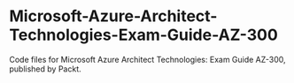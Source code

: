 # Microsoft-Azure-Architect-Technologies-Exam-Guide-AZ-300
Code files for  Microsoft Azure Architect Technologies: Exam Guide AZ-300, published by Packt.
